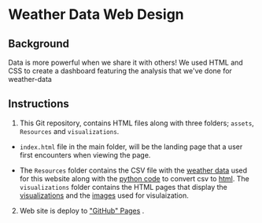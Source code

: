 # Weather Data Web Design

## Background

Data is more powerful when we share it with others! We used HTML and CSS to create a dashboard featuring the analysis that we've done for weather-data

## Instructions

1. This Git repository, contains HTML files along with three folders; `assets`, `Resources` and `visualizations`. 

  * `index.html` file in the main folder, will be the landing page that a user first encounters when viewing the page.

  * The `Resources` folder contains the CSV file with the [weather data](Resources/cities.csv) used for this website along with the [python code](Resources/app.py) to convert csv to [html](Resources/cities.html). The `visualizations` folder contains the HTML pages that display the [visualizations](visulaization) and the [images](visualization) used for visulaization.

2. Web site is deploy to ["GitHub" Pages](https://singhsanoo.github.io/weather-data-web-design/) . 


